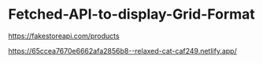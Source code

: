 # Fetched-API-to-display-Grid-Format

https://fakestoreapi.com/products

https://65ccea7670e6662afa2856b8--relaxed-cat-caf249.netlify.app/
